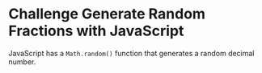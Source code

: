 # Challenge Generate Random Fractions with JavaScript

JavaScript has a `Math.random()` function that generates a random decimal number.

